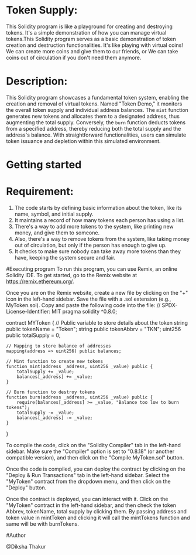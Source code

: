# Token Supply:

This Solidity program is like a playground for creating and destroying tokens. It's a simple demonstration of how you can manage virtual tokens.This Solidity program serves as a basic demonstration of token creation and destruction functionalities.
It's like playing with virtual coins! We can create more coins and give them to our friends, or We can take coins out of circulation if you don't need them anymore.

# Description:
This Solidity program showcases a fundamental token system, enabling the creation and removal of virtual tokens. Named "Token Demo," it monitors the overall token supply and individual address balances. The `mint` function generates new tokens and allocates them to a designated address, thus augmenting the total supply. Conversely, the `burn` function deducts tokens from a specified address, thereby reducing both the total supply and the address's balance. With straightforward functionalities, users can simulate token issuance and depletion within this simulated environment.

# Getting started

# Requirement:
1. The code starts by defining basic information about the token, like its name, symbol, and initial supply.
2.  It maintains a record of how many tokens each person has using a list.
3.  There's a way to add more tokens to the system, like printing new money, and give them to someone.
4.  Also, there's a way to remove tokens from the system, like taking money out of circulation, but only if the person has enough to give up.
5.  It checks to make sure nobody can take away more tokens than they have, keeping the system secure and fair.
   
#Executing program
To run this program, you can use Remix, an online Solidity IDE. To get started, go to the Remix website at https://remix.ethereum.org/.

Once you are on the Remix website, create a new file by clicking on the "+" icon in the left-hand sidebar. Save the file with a .sol extension (e.g., MyToken.sol). Copy and paste the following code into the file:
// SPDX-License-Identifier: MIT
pragma solidity ^0.8.0;

contract MYToken {
    // Public variable to store details about the token
    string public tokenName = "Token";
    string public tokenAbbrv = "TKN";
    uint256 public totalSupply = 0;

    // Mapping to store balance of addresses
    mapping(address => uint256) public balances;

    // Mint function to create new tokens
    function mint(address _address, uint256 _value) public {
        totalSupply += _value;
        balances[_address] += _value;
    }

    // Burn function to destroy tokens
    function burn(address _address, uint256 _value) public {
        require(balances[_address] >= _value, "Balance too low to burn tokens");
        totalSupply -= _value;
        balances[_address] -= _value;
    }
}

To compile the code, click on the "Solidity Compiler" tab in the left-hand sidebar. Make sure the "Compiler" option is set to "0.8.18" (or another compatible version), and then click on the "Compile MyToken.sol" button.

Once the code is compiled, you can deploy the contract by clicking on the "Deploy & Run Transactions" tab in the left-hand sidebar. Select the "MyToken" contract from the dropdown menu, and then click on the "Deploy" button.

Once the contract is deployed, you can interact with it. Click on the "MyToken" contract in the left-hand sidebar, and then check the token Abbrev, tokenName, total supply by clicking them. By passing address and token value in mintToken and clicking it will call the mintTokens function and same will be with burnTokens.

#Author

@Diksha Thakur
